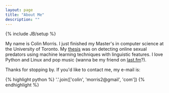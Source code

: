 ```yaml
---
layout: page
title: "About Me"
description: ""
---
```

{% include JB/setup %}

My name is Colin Morris. I just finished my Master's in computer science at the University of Toronto. My [thesis](http://ftp.cs.toronto.edu/pub/gh/Morris,Colin-MSc-thesis-2013.pdf) was on detecting online sexual predators using machine learning techniques with linguistic features. I love Python and Linux and pop music (wanna be my friend on [last.fm](http://www.last.fm/user/UnicornTurds)?).

Thanks for stopping by. If you'd like to contact me, my e-mail is:

{% highlight python %} 
    '.'.join(['colin', 'morris2@gmail', 'com'])
{% endhighlight %}
